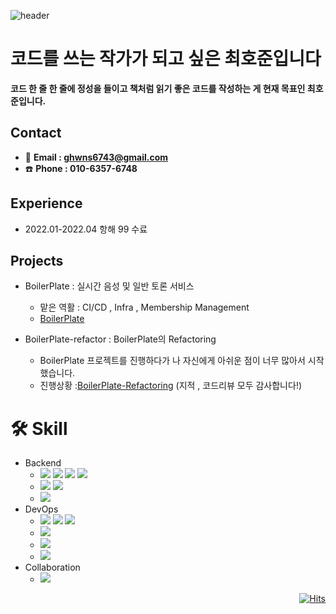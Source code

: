![header](https://capsule-render.vercel.app/api?type=shark&color=auto&height=250&section=header&text=Hojun's%20GitHub&fontSize=70&animation=scaleIn)

# 코드를 쓰는 작가가 되고 싶은 최호준입니다
**코드 한 줄 한 줄에 정성을 들이고
책처럼 읽기 좋은 코드를 작성하는 게 현재 목표인 최호준입니다.**

## Contact
- :e-mail: **Email : ghwns6743@gmail.com**<br>
- :telephone: **Phone  : 010-6357-6748**<br>

## Experience
* 2022.01-2022.04 항해 99 수료

## Projects
* BoilerPlate : 실시간 음성 및 일반 토론 서비스
  * 맡은 역활 : CI/CD , Infra , Membership Management
  * [BoilerPlate](https://github.com/teamMople)
            
                 
* BoilerPlate-refactor : BoilerPlate의 Refactoring
  *  BoilerPlate 프로젝트를 진행하다가 나 자신에게 아쉬운 점이 너무 많아서 시작했습니다.
  * 진행상황  :[BoilerPlate-Refactoring](https://github.com/Hojun-Cho/Mople-Refactor) (지적 , 코드리뷰 모두 감사합니다!)


# :hammer_and_wrench:  Skill

- Backend<br>
    -  <img src="https://img.shields.io/badge/java-007396?style=for-the-badge&logo=java&logoColor=white">  <img src="https://img.shields.io/badge/spring-6DB33F?style=for-the-badge&logo=spring&logoColor=white"> <img src="https://img.shields.io/badge/Spring Boot-6DB33F?style=for-the-badge&logo=jpa&logoColor=white">      <img src="https://img.shields.io/badge/Spring Data JPA-6DB33F?style=for-the-badge&logo=jpa&logoColor=white">  <br>
    -    <img src="https://img.shields.io/badge/Junit5-25A162?style=for-the-badge&logo=#25A162&logoColor=white">  <img src="https://img.shields.io/badge/Mockito-25A162?style=for-the-badge&logo=#25A162&logoColor=white"> <br>
    -    <img src="https://img.shields.io/badge/GRADLE-007396?style=for-the-badge&logo=#25A162&logoColor=white">
- DevOps    
  - <img src="https://img.shields.io/badge/EC2-FF9900?style=for-the-badge&logo=#25A162&logoColor=white"> <img src="https://img.shields.io/badge/Beanstalk-FF9900?style=for-the-badge&logo=#25A162&logoColor=white">   <img src="https://img.shields.io/badge/ROUTE53-FF9900?style=for-the-badge&logo=#25A162&logoColor=white"> 
  - <img src="https://img.shields.io/badge/MYSQL-4479A1?style=for-the-badge&logo=#25A162&logoColor=white">
  - <img src="https://img.shields.io/badge/GITHUB ACTION-181717?style=for-the-badge&logo=#25A162&logoColor=white"> 
  -   <img src="https://img.shields.io/badge/PINPOINT-009DE0?style=for-the-badge&logo=#25A162&logoColor=white">
- Collaboration
  - <img src="https://img.shields.io/badge/SLACK-4A154B?style=for-the-badge&logo=#25A162&logoColor=white">
<div align="right">
 
[![Hits](https://hits.seeyoufarm.com/api/count/incr/badge.svg?url=https%3A%2F%2Fgithub.com%2FHojun-Cho&count_bg=%2379C83D&title_bg=%23555555&icon=&icon_color=%23E7E7E7&title=hits&edge_flat=false)](https://hits.seeyoufarm.com)

